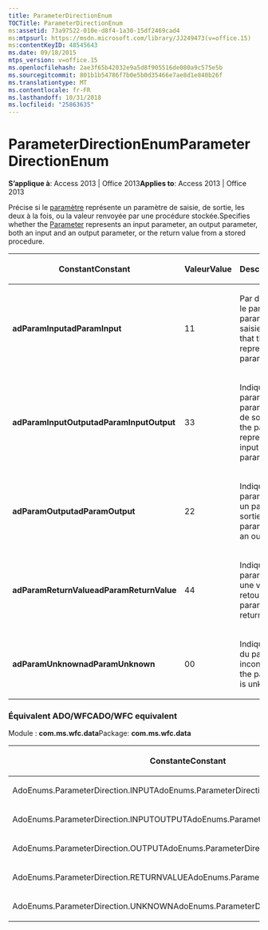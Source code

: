 ```yaml
---
title: ParameterDirectionEnum
TOCTitle: ParameterDirectionEnum
ms:assetid: 73a97522-010e-d8f4-1a30-15df2469cad4
ms:mtpsurl: https://msdn.microsoft.com/library/JJ249473(v=office.15)
ms:contentKeyID: 48545643
ms.date: 09/18/2015
mtps_version: v=office.15
ms.openlocfilehash: 2ae3f65b42032e9a5d8f905516de080a9c575e5b
ms.sourcegitcommit: 801b1b54786f7b0e5b0d35466e7ae8d1e840b26f
ms.translationtype: MT
ms.contentlocale: fr-FR
ms.lasthandoff: 10/31/2018
ms.locfileid: "25863635"
---
```

# <a name="parameterdirectionenum"></a><span data-ttu-id="c137d-102">ParameterDirectionEnum</span><span class="sxs-lookup"><span data-stu-id="c137d-102">ParameterDirectionEnum</span></span>


<span data-ttu-id="c137d-103">**S’applique à**: Access 2013 | Office 2013</span><span class="sxs-lookup"><span data-stu-id="c137d-103">**Applies to**: Access 2013 | Office 2013</span></span>

<span data-ttu-id="c137d-104">Précise si le [paramètre](parameter-object-ado.md) représente un paramètre de saisie, de sortie, les deux à la fois, ou la valeur renvoyée par une procédure stockée.</span><span class="sxs-lookup"><span data-stu-id="c137d-104">Specifies whether the [Parameter](parameter-object-ado.md) represents an input parameter, an output parameter, both an input and an output parameter, or the return value from a stored procedure.</span></span>

<table>
<colgroup>
<col style="width: 33%" />
<col style="width: 33%" />
<col style="width: 33%" />
</colgroup>
<thead>
<tr class="header">
<th><p><span data-ttu-id="c137d-105">Constant</span><span class="sxs-lookup"><span data-stu-id="c137d-105">Constant</span></span></p></th>
<th><p><span data-ttu-id="c137d-106">Valeur</span><span class="sxs-lookup"><span data-stu-id="c137d-106">Value</span></span></p></th>
<th><p><span data-ttu-id="c137d-107">Description</span><span class="sxs-lookup"><span data-stu-id="c137d-107">Description</span></span></p></th>
</tr>
</thead>
<tbody>
<tr class="odd">
<td><p><span data-ttu-id="c137d-108"><strong>adParamInput</strong></span><span class="sxs-lookup"><span data-stu-id="c137d-108"><strong>adParamInput</strong></span></span></p></td>
<td><p><span data-ttu-id="c137d-109">1</span><span class="sxs-lookup"><span data-stu-id="c137d-109">1</span></span></p></td>
<td><p><span data-ttu-id="c137d-p101">Par défaut. Indique que le paramètre est un paramètre de saisie.</span><span class="sxs-lookup"><span data-stu-id="c137d-p101">Default. Indicates that the parameter represents an input parameter.</span></span></p></td>
</tr>
<tr class="even">
<td><p><span data-ttu-id="c137d-112"><strong>adParamInputOutput</strong></span><span class="sxs-lookup"><span data-stu-id="c137d-112"><strong>adParamInputOutput</strong></span></span></p></td>
<td><p><span data-ttu-id="c137d-113">3</span><span class="sxs-lookup"><span data-stu-id="c137d-113">3</span></span></p></td>
<td><p><span data-ttu-id="c137d-114">Indique que le paramètre est un paramètre de saisie et de sortie.</span><span class="sxs-lookup"><span data-stu-id="c137d-114">Indicates that the parameter represents both an input and output parameter.</span></span></p></td>
</tr>
<tr class="odd">
<td><p><span data-ttu-id="c137d-115"><strong>adParamOutput</strong></span><span class="sxs-lookup"><span data-stu-id="c137d-115"><strong>adParamOutput</strong></span></span></p></td>
<td><p><span data-ttu-id="c137d-116">2</span><span class="sxs-lookup"><span data-stu-id="c137d-116">2</span></span></p></td>
<td><p><span data-ttu-id="c137d-117">Indique que le paramètre représente un paramètre de sortie.</span><span class="sxs-lookup"><span data-stu-id="c137d-117">Indicates that the parameter represents an output parameter.</span></span></p></td>
</tr>
<tr class="even">
<td><p><span data-ttu-id="c137d-118"><strong>adParamReturnValue</strong></span><span class="sxs-lookup"><span data-stu-id="c137d-118"><strong>adParamReturnValue</strong></span></span></p></td>
<td><p><span data-ttu-id="c137d-119">4</span><span class="sxs-lookup"><span data-stu-id="c137d-119">4</span></span></p></td>
<td><p><span data-ttu-id="c137d-120">Indique que le paramètre représente une valeur de retour.</span><span class="sxs-lookup"><span data-stu-id="c137d-120">Indicates that the parameter represents a return value.</span></span></p></td>
</tr>
<tr class="odd">
<td><p><span data-ttu-id="c137d-121"><strong>adParamUnknown</strong></span><span class="sxs-lookup"><span data-stu-id="c137d-121"><strong>adParamUnknown</strong></span></span></p></td>
<td><p><span data-ttu-id="c137d-122">0</span><span class="sxs-lookup"><span data-stu-id="c137d-122">0</span></span></p></td>
<td><p><span data-ttu-id="c137d-123">Indique que la direction du paramètre est inconnue.</span><span class="sxs-lookup"><span data-stu-id="c137d-123">Indicates that the parameter direction is unknown.</span></span></p></td>
</tr>
</tbody>
</table>


### <a name="adowfc-equivalent"></a><span data-ttu-id="c137d-124">Équivalent ADO/WFC</span><span class="sxs-lookup"><span data-stu-id="c137d-124">ADO/WFC equivalent</span></span>

<span data-ttu-id="c137d-125">Module : **com.ms.wfc.data**</span><span class="sxs-lookup"><span data-stu-id="c137d-125">Package: **com.ms.wfc.data**</span></span>

<table>
<colgroup>
<col style="width: 100%" />
</colgroup>
<thead>
<tr class="header">
<th><p><span data-ttu-id="c137d-126">Constante</span><span class="sxs-lookup"><span data-stu-id="c137d-126">Constant</span></span></p></th>
</tr>
</thead>
<tbody>
<tr class="odd">
<td><p><span data-ttu-id="c137d-127">AdoEnums.ParameterDirection.INPUT</span><span class="sxs-lookup"><span data-stu-id="c137d-127">AdoEnums.ParameterDirection.INPUT</span></span></p></td>
</tr>
<tr class="even">
<td><p><span data-ttu-id="c137d-128">AdoEnums.ParameterDirection.INPUTOUTPUT</span><span class="sxs-lookup"><span data-stu-id="c137d-128">AdoEnums.ParameterDirection.INPUTOUTPUT</span></span></p></td>
</tr>
<tr class="odd">
<td><p><span data-ttu-id="c137d-129">AdoEnums.ParameterDirection.OUTPUT</span><span class="sxs-lookup"><span data-stu-id="c137d-129">AdoEnums.ParameterDirection.OUTPUT</span></span></p></td>
</tr>
<tr class="even">
<td><p><span data-ttu-id="c137d-130">AdoEnums.ParameterDirection.RETURNVALUE</span><span class="sxs-lookup"><span data-stu-id="c137d-130">AdoEnums.ParameterDirection.RETURNVALUE</span></span></p></td>
</tr>
<tr class="odd">
<td><p><span data-ttu-id="c137d-131">AdoEnums.ParameterDirection.UNKNOWN</span><span class="sxs-lookup"><span data-stu-id="c137d-131">AdoEnums.ParameterDirection.UNKNOWN</span></span></p></td>
</tr>
</tbody>
</table>

